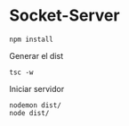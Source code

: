 


# Socket-Server


```
npm install
```

Generar el dist
```
tsc -w
```

Iniciar servidor
```
nodemon dist/
node dist/
```

